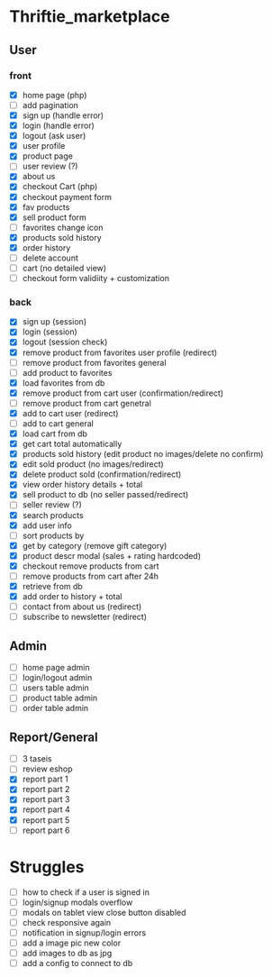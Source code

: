 # Thriftie_marketplace

## User
### front
- [x] home page (php)
- [ ] add pagination
- [x] sign up (handle error)
- [x] login (handle error)
- [x] logout (ask user)
- [x] user profile
- [x] product page
- [ ] user review (?)
- [x] about us
- [x] checkout Cart (php)
- [x] checkout payment form
- [x] fav products
- [x] sell product form
- [ ] favorites change icon
- [x] products sold history
- [x] order history
- [ ] delete account
- [ ] cart (no detailed view)
- [ ] checkout form validiity + customization
### back
- [x] sign up (session)
- [x] login (session)
- [x] logout (session check)
- [x] remove product from favorites user profile (redirect)
- [ ] remove product from favorites general 
- [ ] add product to favorites
- [x] load favorites from db
- [x] remove product from cart user (confirmation/redirect)
- [ ] remove product from cart genetral
- [x] add to cart user (redirect)
- [ ] add to cart general
- [x] load cart from db
- [x] get cart total automatically
- [x] products sold history (edit product no images/delete no confirm)
- [x] edit sold product (no images/redirect)
- [x] delete product sold (confirmation/redirect)
- [x] view order history details + total
- [x] sell product to db (no seller passed/redirect)
- [ ] seller review (?)
- [x] search products
- [x] add user info
- [ ] sort products by
- [x] get by category (remove gift category)
- [x] product descr modal (sales + rating hardcoded)
- [x] checkout remove products from cart
- [ ] remove products from cart after 24h
- [x] retrieve from db
- [x] add order to history + total
- [ ] contact from about us (redirect)
- [ ] subscribe to newsletter (redirect)

## Admin
- [ ] home page admin
- [ ] login/logout admin
- [ ] users table admin
- [ ] product table admin
- [ ] order table admin

## Report/General
- [ ] 3 taseis
- [ ] review eshop
- [x] report part 1
- [x] report part 2
- [x] report part 3
- [x] report part 4
- [x] report part 5
- [ ] report part 6

# Struggles
- [ ] how to check if a user is signed in
- [ ] login/signup modals overflow
- [ ] modals on tablet view close button disabled
- [ ] check responsive again
- [ ] notification in signup/login errors
- [ ] add a image pic new color
- [ ] add images to db as jpg
- [ ] add a config to connect to db
